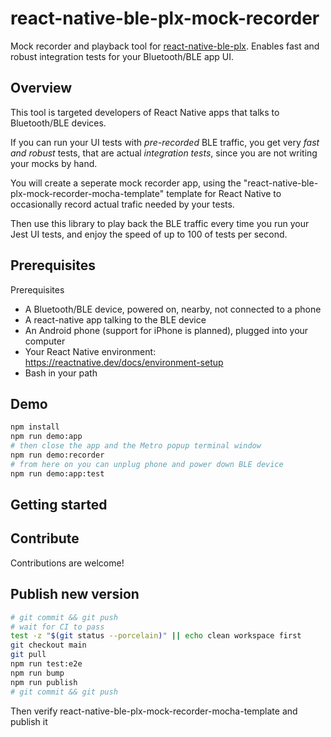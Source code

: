 # react-native-ble-plx-mock-recorder

Mock recorder and playback tool for [react-native-ble-plx](https://www.npmjs.com/package/react-native-ble-plx).
Enables fast and robust integration tests for your Bluetooth/BLE app UI.

## Overview

This tool is targeted developers of React Native apps that talks to Bluetooth/BLE devices.

If you can run your UI tests with _pre-recorded_ BLE traffic, you get very _fast and robust_ tests, that are actual _integration tests_, since you are not writing your mocks by hand.

You will create a seperate mock recorder app, using the "react-native-ble-plx-mock-recorder-mocha-template" template for React Native to occasionally record actual trafic needed by your tests.

Then use this library to play back the BLE traffic every time you run your Jest UI tests, and enjoy the speed of up to 100 of tests per second.

## Prerequisites

Prerequisites

- A Bluetooth/BLE device, powered on, nearby, not connected to a phone
- A react-native app talking to the BLE device
- An Android phone (support for iPhone is planned), plugged into your computer
- Your React Native environment: https://reactnative.dev/docs/environment-setup
- Bash in your path

## Demo

```bash
npm install
npm run demo:app
# then close the app and the Metro popup terminal window
npm run demo:recorder
# from here on you can unplug phone and power down BLE device
npm run demo:app:test
```

## Getting started

## Contribute

Contributions are welcome!

## Publish new version

```bash
# git commit && git push
# wait for CI to pass
test -z "$(git status --porcelain)" || echo clean workspace first
git checkout main
git pull
npm run test:e2e
npm run bump
npm run publish
# git commit && git push
```

Then verify react-native-ble-plx-mock-recorder-mocha-template and publish it
